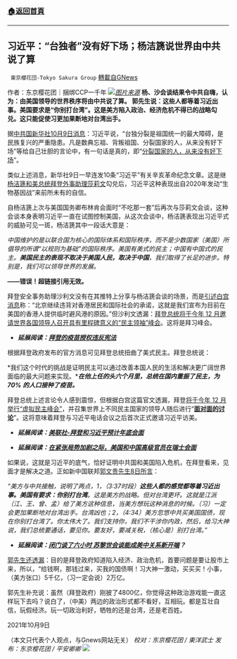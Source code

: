 ###  [:house:返回首頁](https://github.com/ourhimalayas/txt)
---


## 习近平：“台独者”没有好下场；杨洁篪说世界由中共说了算
` 東京櫻花団-Tokyo Sakura Group` [轉載自GNews](https://gnews.org/zh-hans/1582925/)

作者：东京樱花团｜捆绑CCP一千年
![](https://lh6.googleusercontent.com/UlaQzAP62LClfBeM_0S5zYVdPzr0Tqqse1Yv20S1usrJ3_HmBFyesGpx7kYgBK2pJuNRABnPKZOQA9GPIwNoH5wXHN3DEyRAo4aL-sRZn3tfS2U_NTz50dexZqLq30Nh6-7tfN6q=s0)[*图片来源*](https://gdb.voanews.com/F828DB11-D417-43BC-A459-D582DA5C5F5F_w1597_n_r1_st.jpg)
**杨、沙会谈结果令中共自嗨，认为：由美国领导的世界秩序将由中共说了算。 郭先生说：这些人都等着习近出事。美国要求是“你别打台湾”。这是美方陷入政治、经济危机不得已的战略勾兑。这只能促使习更加果断地对台湾出手。**

据[中共国新华社10月9日消息](http://www.news.cn/politics/2021-10/09/c_1127939930.htm)：习近平说，“台独分裂是祖国统一的最大障碍，是民族复兴的严重隐患。凡是数典忘祖、背叛祖国、分裂国家的人，从来没有好下场”等给自己壮胆的言论中，有一句话是真的，即“[分裂国家的人，从来没有好下场](http://www.news.cn/politics/2021-10/09/c_1127939930.htm)”。

类似上述消息，新华社9日一早连发10条“习近平”有关辛亥革命纪念文章。这是继[杨洁篪和](http://www.cidca.gov.cn/2021-10/08/c_1211396136.htm)[美总统拜登外事助理莎莉文](https://www.reuters.com/world/us/us-envoy-sullivan-meet-chinas-top-diplomat-yang-this-week-scmp-2021-10-05/)勾兑后，习近平这种表现出自2020年发动“生物基因战”来前所未有的自信。

自杨洁篪上次与美国国务卿布林肯会面时“不吃那一套”后再次与莎莉文会谈，这种会谈本身表明习近平一直在试图控制美国，从这次会谈中，杨洁篪表现出习近平式的威胁可见一斑，杨洁篪其中一段话大意是：

*中国维护的是以联合国为核心的国际体系和国际秩序，而不是少数国家（美国）所倡导的所谓“以规则为基础”的国际秩序。美国有美式的民主；中国有中国式的民主。****美国民主的表现不取决于美国人民，取决于中国****，我们取得了长足的进步。特别是，我们可以领导世界的发展。*

**——错误！超链接引用无效。**

拜登安全事务助理沙利文没有在其推特上分享与杨洁篪会谈的场景，而是[引述白宫消息](https://twitter.com/JakeSullivan46/status/1423332016007823363?s=20)称：“北京继续违背对香港居民和国际社会的承诺，这就是我们宣布为目前在美国的香港人提供临时避风港的原因。”但沙利文透漏：[拜登总统将于今年 12 月邀请世界各国领导人召开具有里程碑意义的“民主领袖”峰会](https://www.whitehouse.gov/briefing-room/statements-releases/2021/08/11/president-biden-to-convene-leaders-summit-for-democracy/)。这将是拜习峰会。

- ***延展阅读：***[***拜登的疫苗授权违反宪法***](https://thehill.com/opinion/judiciary/572149-bidens-wildly-unconstitutional-vaccine-mandate)


根据拜登政府发布的官方消息可见拜登总统扭曲了美式民主。拜登总统说：

*我们这个时代的挑战是证明民主可以通过改善本国人民的生活和解决更广阔世界面临的最大问题来实现。****在他上任的头六个月里，总统在国内重振了民主，为 70% 的人口接种了疫苗。***

拜登总统上述言论令人感到震惊，但根据白宫这篇官文透漏，拜登[将于今年 12 月举行“虚拟民主峰会”](https://www.whitehouse.gov/briefing-room/statements-releases/2021/08/11/president-biden-to-convene-leaders-summit-for-democracy/)，并召集世界上不同民主国家的领导人随后进行“[**面对面的讨论**](https://www.whitehouse.gov/briefing-room/statements-releases/2021/08/11/president-biden-to-convene-leaders-summit-for-democracy/)”。这将意味着拜登与习近平电话会议之后首次正式邀请习近平访美。

- ***延展阅读：***[***美联社-拜登和习近平预计年底会面***](https://apnews.com/article/joe-biden-business-yang-jiechi-zurich-jake-sullivan-849ea601c2ffd61e6a8c0976876d8d63)


- ***延展阅读：***[***在******紧张局势加剧之际，美国和中国高级官员在瑞士会面***](https://fr.news.yahoo.com/fond-tensions-accrues-hauts-repr%C3%A9sentants-031932759.html)


如果说，这就是习近平的底气，恰好证明中共国和美国陷入危机，在拜登看来，见面才是解决之道。正如新中国联邦[郭文贵先生8日所言](https://www.gettr.com/post/pdiwza018f)：

*“美方与中共接触，说明了两点，1，（3:37时段）****这些人都的感觉都等着习近出事。美国有要求：你别打台湾****。这是美方的战略。但对台湾更坏。这就是江派（江、王、曾、孟）给了美方这种信息，当美方想玩这种消息的时候。（习）一定会更加果断地对台湾出手。台湾凶也；2，（4:34）美方忽悠中共买美国国债，现在你别打台湾了。你太伟大了。我们支持你，我们不干涉你内政，然后，给习大神说，我们总统要通话，要见你。要友好，要减关税，（核心是）别打台湾。”*

- ***延展阅读：***[***闭门谈了六小时 苏黎世会谈能成美中关系新开端***](https://www.voachinese.com/a/experts-on-sullivan-yang-meeting-20211006/6260658.html)***？***


[郭先生还透漏](https://www.gettr.com/post/pdiwza018f)：目的是拜登政府知道陷入经济、政治危机，首要问题是要让股市上来，所以，“给钱啊，那钱过来，买我的国债啊！习大神一激动，买买买！小事，（美方张口）5千亿，（习一定会说）2万亿。

郭先生补充说：虽然（拜登政府）刚披了4800亿，你觉得这种政治游戏能一直这样玩下去吗？说白了，（中美）两边的政治形式都不看好，互相玩。都是互壮自信，玩假经济。玩一切政治利好，牺牲的还是台湾，还是老百姓。

2021年10月9日

（本文只代表个人观点，与Gnews网站无关）
*校对：东京樱花团 / 東洋武士*
*发布：东京樱花团 / 平安卿卿*
![](https://assets.gnews.org/wp-content/uploads/2021/08/image0-1-36.jpg)

